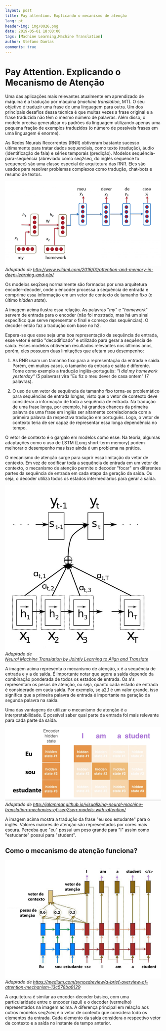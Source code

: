 ```yaml
---
layout: post
title: Pay attention. Explicando o mecanismo de atenção
lang: pt
header-img: img/0026.png
date: 2019-05-01 18:00:00
tags: [Machine Learning,Machine Translation]
author: Stefano Dantas
comments: true
---
```


# Pay Attention. Explicando o Mecanismo de Atenção







Uma das aplicações mais relevantes atualmente em aprendizado de máquina é a tradução por máquina (*machine translation*, MT). O seu objetivo é traduzir uma frase de uma linguagem para outra. Um dos principais desafios dessa técnica é que muitas vezes a frase original e a frase traduzida não têm o mesmo número de palavras. Além disso, o modelo precisa generalizar os padrões da linguagem utilizando apenas uma pequena fração de exemplos traduzidos (o número de possíveis frases em uma linguagem é enorme).

As Redes Neurais Recorrentes (RNR) obtiveram bastante sucesso ultimamente para tratar dados sequenciais, como texto (tradução), áudio (identificação de fala) e séries temporais (predição). Modelos sequência-para-sequência (abreviado como seq2seq, do inglês sequence to sequence) são uma classe especial de arquitetura das RNR. Eles são usados para resolver problemas complexos como tradução, chat-bots e resumo de textos.

<img class="center-block thumbnail img-responsive" src="/img/attention/imagem2.jpg"> <em>Adaptado de http://www.wildml.com/2016/01/attention-and-memory-in-deep-learning-and-nlp/</em>


Os modelos seq2seq normalmente são formados por uma arquitetura encoder-decoder, onde o encoder processa a sequência de entrada e comprime essa informação em um vetor de contexto de tamanho fixo (o último *hidden state*). 


A imagem acima ilustra essa relação. As palavras "*my*" e "*homework*" servem de entrada para o encoder (não foi mostrado, mas há um sinal específico que serve representar o final e começo das sequências). O decoder então faz a tradução com base no h2.

Espera-se que esse seja uma boa representação da sequência de entrada, esse vetor é então "decodificado" e utilizado para gerar a sequência de saída. Esses modelos obtiveram resultados relevantes nos últimos anos, porém, eles possuem duas limitações que afetam seu desempenho:
1) As RNR usam um tamanho fixo para a representação da entrada e saída. Porém, em muitos casos, o tamanho da entrada e saída é diferente. Tome como exemplo a tradução inglês-português: *"I did my homework yesterday"* (5 palavras) vira "Eu fiz o meu dever de casa ontem" (7 palavras).

2) O uso de um vetor de sequência de tamanho fixo torna-se problemático para sequências de entrada longas, visto que o vetor de contexto deve considerar a informação de toda a sequência de entrada. Na tradução de uma frase longa, por exemplo, há grandes chances da primeira palavra de uma frase em inglês ser altamente correlacionada com a primeira palavra da respectiva tradução em português. Logo, o vetor de contexto teria de ser capaz de representar essa longa dependência no tempo.    

O vetor de contexto é o gargalo em modelos como esse. Na teoria, algumas adaptações como o uso de LSTM (Long short-term memory) podem melhorar o desempenho mas isso ainda é um problema na prática. 

O mecanismo de atenção surge para suprir essa limitação do vetor de contexto. Em vez de codificar toda a sequência de entrada em um vetor de contexto, o mecanismo de atenção permite o decoder "focar" em diferentes partes da sequência de entrada em cada etapa da geração da saída. Ou seja, o decoder utiliza todos os estados intermediários para gerar a saída.

<img class="center-block thumbnail img-responsive" src="/img/attention/att.jpg"> <em>Adaptado de <br/> [Neural Machine Translation by Jointly Learning to Align and Translate](https://arxiv.org/abs/1409.0473)</em>


A imagem acima representa o mecanismo de atenção, x é a sequência de entrada e y a de saída. É importante notar que agora a saída depende da combinação ponderada de todos os estados de entrada. Os a's representam os pesos de atenção, ou seja, quanto cada estado de entrada é considerado em cada saída. Por exemplo, se a2,1 é um valor grande, isso significa que a primeira palavra de entrada é importante na geração da segunda palavra na saída.

Uma das vantagens de utilizar o mecanismo de atenção é a interpretabilidade. É possível saber qual parte da entrada foi mais relevante para cada parte da saída. 


<img class="center-block thumbnail img-responsive" src="/img/attention/att2.jpg"> <em>Adaptado de http://jalammar.github.io/visualizing-neural-machine-translation-mechanics-of-seq2seq-models-with-attention/</em>


A imagem acima mostra a tradução da frase "eu sou estudante" para o inglês. Valores maiores de atenção são representados por cores mais escura. Perceba que "eu" possui um peso grande para "I" assim como "estudante" possui para "student".

## Como o mecanismo de atenção funciona?

<img class="center-block thumbnail img-responsive" src="/img/attention/att3.jpg"> <em>Adaptado de https://medium.com/syncedreview/a-brief-overview-of-attention-mechanism-13c578ba9129</em>


A arquitetura é similar ao encoder-decoder básico, com uma particularidade entre o encoder (azul) e o decoder (vermelho) representados na imagem acima. A diferença principal em relação aos outros modelos seq2seq é o vetor de contexto que considera todo os elementos da entrada. Cada elemento da saída considera o respectivo vetor de contexto e a saída no instante de tempo anterior. 





